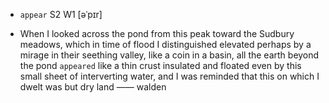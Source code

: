 - `appear` S2 W1 [əˈpɪr]



-  When I looked across the pond from this peak toward the Sudbury meadows, which in time of flood I distinguished elevated perhaps by a mirage in their seething valley, like a coin in a basin, all the earth beyond the pond `appeared` like a thin crust insulated and floated even by this small sheet of interverting water, and I was reminded that this on which I dwelt was but dry land —— walden